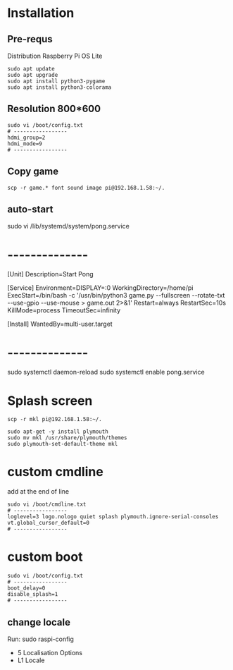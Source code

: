 # Installation

## Pre-requs

Distribution Raspberry Pi OS Lite

```
sudo apt update
sudo apt upgrade
sudo apt install python3-pygame
sudo apt install python3-colorama
```

## Resolution 800*600

```
sudo vi /boot/config.txt
# -----------------
hdmi_group=2
hdmi_mode=9
# -----------------
```

## Copy game

```
scp -r game.* font sound image pi@192.168.1.58:~/.
```

## auto-start

sudo vi /lib/systemd/system/pong.service

# --------------
[Unit]
Description=Start Pong

[Service]
Environment=DISPLAY=:0
WorkingDirectory=/home/pi
ExecStart=/bin/bash -c '/usr/bin/python3 game.py --fullscreen --rotate-txt --use-gpio --use-mouse > game.out 2>&1'
Restart=always
RestartSec=10s
KillMode=process
TimeoutSec=infinity

[Install]
WantedBy=multi-user.target
# --------------

sudo systemctl daemon-reload
sudo systemctl enable pong.service

# Splash screen

```
scp -r mkl pi@192.168.1.58:~/.
```
```
sudo apt-get -y install plymouth
sudo mv mkl /usr/share/plymouth/themes
sudo plymouth-set-default-theme mkl
```

# custom cmdline

add at the end of line

```
sudo vi /boot/cmdline.txt
# -----------------
loglevel=3 logo.nologo quiet splash plymouth.ignore-serial-consoles vt.global_cursor_default=0
# -----------------
```

# custom boot

```
sudo vi /boot/config.txt
# -----------------
boot_delay=0
disable_splash=1
# -----------------
```

## change locale

Run: sudo raspi-config
- 5 Localisation Options
- L1 Locale
